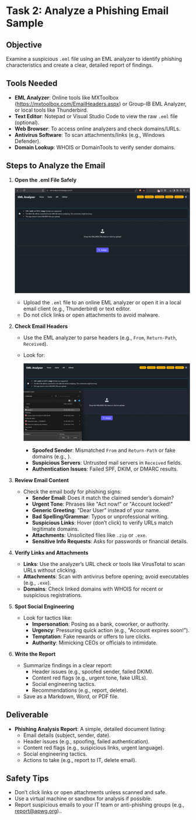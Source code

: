 # Task 2: Analyze a Phishing Email Sample

## Objective

Examine a suspicious `.eml` file using an EML analyzer to identify phishing characteristics and create a clear, detailed report of findings.

## Tools Needed

- **EML Analyzer**: Online tools like MXToolbox (https://mxtoolbox.com/EmailHeaders.aspx) or Group-IB EML Analyzer, or local tools like Thunderbird.
- **Text Editor**: Notepad or Visual Studio Code to view the raw `.eml` file (optional).
- **Web Browser**: To access online analyzers and check domains/URLs.
- **Antivirus Software**: To scan attachments/links (e.g., Windows Defender).
- **Domain Lookup**: WHOIS or DomainTools to verify sender domains.

## Steps to Analyze the Email

1. **Open the .eml File Safely**

   ![Examples:](screenshot/1.png)

   - Upload the `.eml` file to an online EML analyzer or open it in a local email client (e.g., Thunderbird) or text editor.
   - Do not click links or open attachments to avoid malware.

3. **Check Email Headers**

   - Use the EML analyzer to parse headers (e.g., `From`, `Return-Path`, `Received`).
   - Look for:

     ![Examples:](screenshot/2.png)
     
     - **Spoofed Sender**: Mismatched `From` and `Return-Path` or fake domains (e.g., ).
     - **Suspicious Servers**: Untrusted mail servers in `Received` fields.
     - **Authentication Issues**: Failed SPF, DKIM, or DMARC results.

4. **Review Email Content**

   - Check the email body for phishing signs:
     - **Sender Email**: Does it match the claimed sender’s domain?
     - **Urgent Tone**: Phrases like "Act now!" or "Account locked!"
     - **Generic Greeting**: "Dear User" instead of your name.
     - **Bad Spelling/Grammar**: Typos or unprofessional writing.
     - **Suspicious Links**: Hover (don’t click) to verify URLs match legitimate domains.
     - **Attachments**: Unsolicited files like `.zip` or `.exe`.
     - **Sensitive Info Requests**: Asks for passwords or financial details.

5. **Verify Links and Attachments**

   - **Links**: Use the analyzer’s URL check or tools like VirusTotal to scan URLs without clicking.
   - **Attachments**: Scan with antivirus before opening; avoid executables (e.g., `.exe`).
   - **Domains**: Check linked domains with WHOIS for recent or suspicious registrations.

6. **Spot Social Engineering**

   - Look for tactics like:
     - **Impersonation**: Posing as a bank, coworker, or authority.
     - **Urgency**: Pressuring quick action (e.g., "Account expires soon!").
     - **Temptation**: Fake rewards or offers to lure clicks.
     - **Authority**: Mimicking CEOs or officials to intimidate.

7. **Write the Report**

   - Summarize findings in a clear report:
     - Header issues (e.g., spoofed sender, failed DKIM).
     - Content red flags (e.g., urgent tone, fake URLs).
     - Social engineering tactics.
     - Recommendations (e.g., report, delete).
   - Save as a Markdown, Word, or PDF file.

## Deliverable

- **Phishing Analysis Report**: A simple, detailed document listing:
  - Email details (subject, sender, date).
  - Header issues (e.g., spoofing, failed authentication).
  - Content red flags (e.g., suspicious links, urgent language).
  - Social engineering tactics.
  - Actions to take (e.g., report to IT, delete email).

## Safety Tips

- Don’t click links or open attachments unless scanned and safe.
- Use a virtual machine or sandbox for analysis if possible.
- Report suspicious emails to your IT team or anti-phishing groups (e.g., report@apwg.org)..
